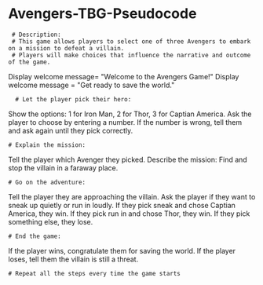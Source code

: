 # Avengers-TBG-Pseudocode

     # Description:
     # This game allows players to select one of three Avengers to embark on a mission to defeat a villain.
     # Players will make choices that influence the narrative and outcome of the game.


 Display welcome message= "Welcome to the Avengers Game!"
 Display welcome message = "Get ready to save the world."

      # Let the player pick their hero:

Show the options: 1 for Iron Man, 2 for Thor, 3 for Captian America.
Ask the player to choose by entering a number.
If the number is wrong, tell them and ask again until they pick correctly.

    # Explain the mission:
Tell the player which Avenger they picked.
Describe the mission: Find and stop the villain in a faraway place.

    # Go on the adventure:
Tell the player they are approaching the villain.
Ask the player if they want to sneak up quietly or run in loudly.
If they pick sneak and chose Captian America, they win.
If they pick run in and chose Thor, they win.
If they pick something else, they lose.

    # End the game:
If the player wins, congratulate them for saving the world.
If the player loses, tell them the villain is still a threat.

    # Repeat all the steps every time the game starts



